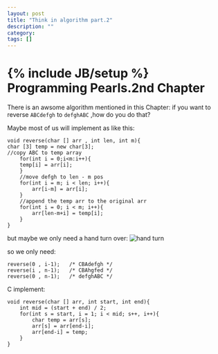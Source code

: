 ```yaml
---
layout: post
title: "Think in algorithm part.2"
description: ""
category: 
tags: []
---
```

{% include JB/setup %}
Programming Pearls.2nd Chapter
=============================
There is an awsome algorithm mentioned in this Chapter:
if you want to reverse `ABCdefgh` to `defghABC` ,how do you do that?

Maybe most of us will implement as like this:

    void reverse(char [] arr , int len, int m){
    char [3] temp = new char[3];
    //copy ABC to temp array
	    for(int i = 0;i<m:i++){
	    temp[i] = arr[i];
        }
        //move defgh to len - m pos
        for(int i = m; i < len; i++){ 
            arr[i-m] = arr[i]; 
        }
        //append the temp arr to the original arr
        for(int i = 0; i < m; i++){ 
            arr[len-m+i] = temp[i]; 
        }
    }
	
but maybe we only need a hand turn over:
![hand turn](http://img1.51cto.com/attachment/201105/150335209.png)

so we only need:

    reverse(0 , i-1);	/* CBAdefgh */
    reverse(i , n-1);	/* CBAhgfed */
    reverse(0 , n-1);	/* defghABC */
	
C implement:

    void reverse(char [] arr, int start, int end){ 
        int mid = (start + end) / 2; 
        for(int s = start, i = 1; i < mid; s++, i++){ 
            char temp = arr[s]; 
            arr[s] = arr[end-i]; 
            arr[end-i] = temp; 
        } 
    } 
     	

	
	